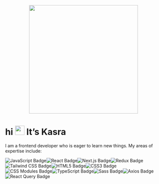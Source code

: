 <div id="header" align="center">
  <img src="https://cdn.dribbble.com/users/1813781/screenshots/5629008/working-time.gif" width="350"/>
</div> 

<h1> hi  <img src="https://media.giphy.com/media/hvRJCLFzcasrR4ia7z/giphy.gif" width="30px"/> It’s Kasra </h1>

I am a frontend developer who is eager to learn new things. My areas of expertise include:


![JavaScript Badge](https://img.shields.io/badge/JavaScript-006915?logo=javascript&logoColor=000&style=for-the-badge)![React Badge](https://img.shields.io/badge/React-61DAFB?logo=react&logoColor=000&style=for-the-badge)![Next.js Badge](https://img.shields.io/badge/Next.js-000?logo=nextdotjs&logoColor=fff&style=for-the-badge)![Redux Badge](https://img.shields.io/badge/Redux-764ABC?logo=redux&logoColor=fff&style=for-the-badge)![Tailwind CSS Badge](https://img.shields.io/badge/Tailwind%20CSS-06B6D4?logo=tailwindcss&logoColor=fff&style=for-the-badge)![HTML5 Badge](https://img.shields.io/badge/HTML5-E34F26?logo=html5&logoColor=fff&style=for-the-badge)![CSS3 Badge](https://img.shields.io/badge/CSS3-1572B6?logo=css3&logoColor=fff&style=for-the-badge)![CSS Modules Badge](https://img.shields.io/badge/CSS%20Modules-000?logo=cssmodules&logoColor=fff&style=for-the-badge)![TypeScript Badge](https://img.shields.io/badge/TypeScript-3178C6?logo=typescript&logoColor=fff&style=for-the-badge)![Sass Badge](https://img.shields.io/badge/Sass-C69?logo=sass&logoColor=fff&style=for-the-badge)![Axios Badge](https://img.shields.io/badge/Axios-5A29E4?logo=axios&logoColor=fff&style=for-the-badge)![React Query Badge](https://img.shields.io/badge/React%20Query-FF4154?logo=reactquery&logoColor=fff&style=for-the-badge)
